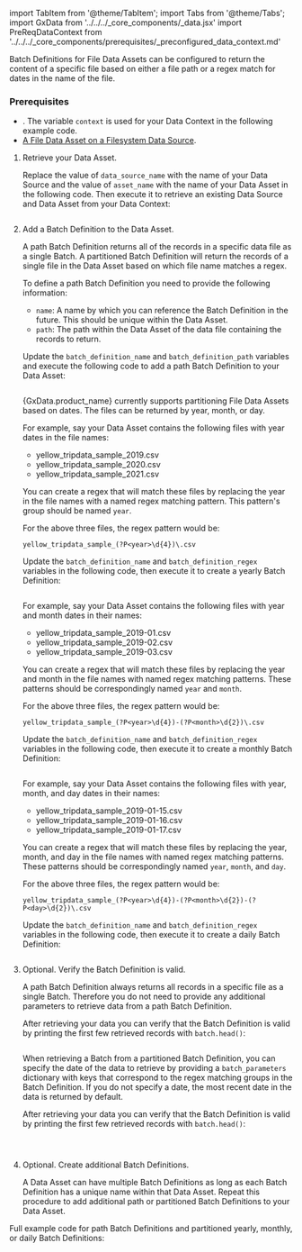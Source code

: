 import TabItem from '@theme/TabItem';
import Tabs from '@theme/Tabs';
import GxData from '../../../_core_components/_data.jsx'
import PreReqDataContext from '../../../_core_components/prerequisites/_preconfigured_data_context.md'

Batch Definitions for File Data Assets can be configured to return the content of a specific file based on either a file path or a regex match for dates in the name of the file.

### Prerequisites
- <PreReqDataContext/>.  The variable `context` is used for your Data Context in the following example code.
- [A File Data Asset on a Filesystem Data Source](#create-a-data-asset).

<Tabs>

<TabItem value="procedure" label="Procedure">

1. Retrieve your Data Asset.

   Replace the value of `data_source_name` with the name of your Data Source and the value of `asset_name` with the name of your Data Asset in the following code.  Then execute it to retrieve an existing Data Source and Data Asset from your Data Context:

   ```python title="Python" name="docs/docusaurus/docs/core/connect_to_data/filesystem_data/_create_a_batch_definition/_examples/_file_path.py - retrieve Data Asset"
   ```

2. Add a Batch Definition to the Data Asset.

   A path Batch Definition returns all of the records in a specific data file as a single Batch.  A partitioned Batch Definition will return the records of a single file in the Data Asset based on which file name matches a regex.

   <Tabs queryString="batch_definition" groupId="batch_definition" defaultValue='path'>

   <TabItem value="path" label="Path">
   
   To define a path Batch Definition you need to provide the following information:

   - `name`: A name by which you can reference the Batch Definition in the future.  This should be unique within the Data Asset.
   - `path`: The path within the Data Asset of the data file containing the records to return.
 
   Update the `batch_definition_name` and `batch_definition_path` variables and execute the following code to add a path Batch Definition to your Data Asset:

   ```python title="Python" name="docs/docusaurus/docs/core/connect_to_data/filesystem_data/_create_a_batch_definition/_examples/_file_path.py - add Batch Definition"
   ```

   </TabItem>

   <TabItem value="partitioned" label="Partitioned">
   
   {GxData.product_name} currently supports partitioning File Data Assets based on dates.  The files can be returned by year, month, or day.

   <Tabs queryString="partition_type" groupId="partition_type" defaultValue='yearly'>
   
   <TabItem value="yearly" label="Yearly">
   
   For example, say your Data Asset contains the following files with year dates in the file names:

   - yellow_tripdata_sample_2019.csv
   - yellow_tripdata_sample_2020.csv
   - yellow_tripdata_sample_2021.csv

   You can create a regex that will match these files by replacing the year in the file names with a named regex matching pattern.  This pattern's group should be named `year`.

   For the above three files, the regex pattern would be:

   ```regexp title="Regular Expression"
   yellow_tripdata_sample_(?P<year>\d{4})\.csv
   ```

   Update the `batch_definition_name` and `batch_definition_regex` variables in the following code, then execute it to create a yearly Batch Definition:

   ```python name="docs/docusaurus/docs/core/connect_to_data/filesystem_data/_create_a_batch_definition/_examples/_file_partitioned_yearly.py - add Batch Definition"
   ```

   </TabItem>

   <TabItem value="monthly" label="Monthly">
   
   For example, say your Data Asset contains the following files with year and month dates in their names:

   - yellow_tripdata_sample_2019-01.csv
   - yellow_tripdata_sample_2019-02.csv
   - yellow_tripdata_sample_2019-03.csv

   You can create a regex that will match these files by replacing the year and month in the file names with named regex matching patterns.  These patterns should be correspondingly named `year` and `month`.

   For the above three files, the regex pattern would be:

   ```regexp title="Regular Expression"
   yellow_tripdata_sample_(?P<year>\d{4})-(?P<month>\d{2})\.csv
   ```

   Update the `batch_definition_name` and `batch_definition_regex` variables in the following code, then execute it to create a monthly Batch Definition:

   ```python name="docs/docusaurus/docs/core/connect_to_data/filesystem_data/_create_a_batch_definition/_examples/_file_partitioned_monthly.py - add Batch Definition"
   ```

   </TabItem>

   <TabItem value="daily" label="Daily">
   
   For example, say your Data Asset contains the following files with year, month, and day dates in their names:

   - yellow_tripdata_sample_2019-01-15.csv
   - yellow_tripdata_sample_2019-01-16.csv
   - yellow_tripdata_sample_2019-01-17.csv

   You can create a regex that will match these files by replacing the year, month, and day in the file names with named regex matching patterns.  These patterns should be correspondingly named `year`, `month`, and `day`.

   For the above three files, the regex pattern would be:

   ```regexp title="Regular Expression"
   yellow_tripdata_sample_(?P<year>\d{4})-(?P<month>\d{2})-(?P<day>\d{2})\.csv
   ```

   Update the `batch_definition_name` and `batch_definition_regex` variables in the following code, then execute it to create a daily Batch Definition:

   ```python name="docs/docusaurus/docs/core/connect_to_data/filesystem_data/_create_a_batch_definition/_examples/_file_partitioned_daily.py - add Batch Definition"
   ```

   </TabItem>

   </Tabs>

   </TabItem>

   </Tabs>
   
4. Optional. Verify the Batch Definition is valid.
   

   <Tabs className="hidden" queryString="batch_definition" groupId="batch_definition" defaultValue='path'>

   <TabItem value="path" label="Path">

   A path Batch Definition always returns all records in a specific file as a single Batch.  Therefore you do not need to provide any additional parameters to retrieve data from a path Batch Definition.
   
   After retrieving your data you can verify that the Batch Definition is valid by printing the first few retrieved records with `batch.head()`:

   ```python title="Python" name="docs/docusaurus/docs/core/connect_to_data/filesystem_data/_create_a_batch_definition/_examples/_file_path.py - retrieve Batch and verify"
   ```

   </TabItem>

   <TabItem value="partitioned" label="Partitioned">

   When retrieving a Batch from a partitioned Batch Definition, you can specify the date of the data to retrieve by providing a `batch_parameters` dictionary with keys that correspond to the regex matching groups in the Batch Definition.  If you do not specify a date, the most recent date in the data is returned by default.

   After retrieving your data you can verify that the Batch Definition is valid by printing the first few retrieved records with `batch.head()`:

   <Tabs queryString="partition_type" groupId="partition_type" defaultValue='yearly'>
   
   <TabItem value="yearly" label="Yearly">

    ```python title="Python" name="docs/docusaurus/docs/core/connect_to_data/filesystem_data/_create_a_batch_definition/_examples/_file_partitioned_yearly.py - retrieve Batch and verify"
   ```

   </TabItem>

   <TabItem value="monthly" label="Monthly">

    ```python title="Python" name="docs/docusaurus/docs/core/connect_to_data/filesystem_data/_create_a_batch_definition/_examples/_file_partitioned_monthly.py - retrieve Batch and verify"
   ```

   </TabItem>

   <TabItem value="daily" label="Daily">
  
    ```python title="Python" name="docs/docusaurus/docs/core/connect_to_data/filesystem_data/_create_a_batch_definition/_examples/_file_partitioned_daily.py - retrieve Batch and verify"
   ```

   </TabItem>

   </Tabs>
  
   </TabItem>

   </Tabs>

5. Optional. Create additional Batch Definitions.

   A Data Asset can have multiple Batch Definitions as long as each Batch Definition has a unique name within that Data Asset. Repeat this procedure to add additional path or partitioned Batch Definitions to your Data Asset.

</TabItem>

<TabItem value="sample_code" label="Sample code">

Full example code for path Batch Definitions and partitioned yearly, monthly, or daily Batch Definitions:

<Tabs queryString="batch" groupId="batch" defaultValue='path'>

<TabItem value="path" label="Path">

```python title="Full sample code" name="docs/docusaurus/docs/core/connect_to_data/filesystem_data/_create_a_batch_definition/_examples/_file_path.py - full_example"
```

</TabItem>

<TabItem value="yearly" label="Yearly">

```python title="Full sample code" name="docs/docusaurus/docs/core/connect_to_data/filesystem_data/_create_a_batch_definition/_examples/_file_partitioned_yearly.py - full_example"
```

</TabItem>

<TabItem value="monthly" label="Monthly">

```python title="Full sample code" name="docs/docusaurus/docs/core/connect_to_data/filesystem_data/_create_a_batch_definition/_examples/_file_partitioned_monthly.py - full_example"
```

</TabItem>

<TabItem value="daily" label="Daily">

```python title="Full sample code" name="docs/docusaurus/docs/core/connect_to_data/filesystem_data/_create_a_batch_definition/_examples/_file_partitioned_daily.py - full_example"
```

</TabItem>

</Tabs>

</TabItem>

</Tabs>